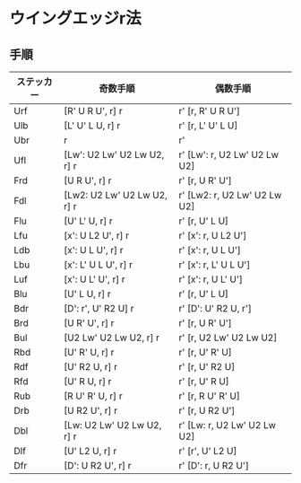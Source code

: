 # ウイングエッジr法

## 手順
|ステッカー|奇数手順|偶数手順
|---|---|---|
|Urf|[R' U R U', r] r|r' [r, R' U R U']|
|Ulb|[L' U' L U, r] r|r' [r, L' U' L U]|
|Ubr|r|r'|
|Ufl|[Lw': U2 Lw' U2 Lw U2, r] r |r' [Lw': r, U2 Lw' U2 Lw U2]|
|Frd|[U R U', r] r|r' [r, U R' U']|
|Fdl|[Lw2: U2 Lw' U2 Lw U2, r] r |r' [Lw2: r, U2 Lw' U2 Lw U2]|
|Flu|[U' L' U, r] r|r' [r, U' L U] |
|Lfu|[x': U L2 U', r] r| r' [x': r, U L2 U']|
|Ldb|[x': U L U', r] r| r' [x': r, U L U']|
|Lbu|[x': L' U L U', r] r| r' [x': r, L' U L U']|
|Luf|[x': U L' U', r] r| r' [x': r, U L' U']|
|Blu|[U' L U, r] r| r' [r, U' L U]|
|Bdr|[D': r', U' R2 U] r |r' [D': U' R2 U, r']|
|Brd|[U R' U', r] r| r' [r, U R' U']|
|Bul|[U2 Lw' U2 Lw U2, r] r |r' [r, U2 Lw' U2 Lw U2]|
|Rbd|[U' R' U, r] r|r' [r, U' R' U]|
|Rdf|[U' R2 U, r] r|r' [r, U' R2 U]|
|Rfd|[U' R U, r] r|r' [r, U' R U]|
|Rub|[R U' R' U, r] r|r' [r, R U' R' U]|
|Drb|[U R2 U', r] r|r' [r, U R2 U']|
|Dbl|[Lw: U2 Lw' U2 Lw U2, r] r |r' [Lw: r, U2 Lw' U2 Lw U2]|
|Dlf|[U' L2 U, r] r|r' [r', U' L2 U]|
|Dfr|[D': U R2 U', r] r|r' [D': r, U R2 U']|
